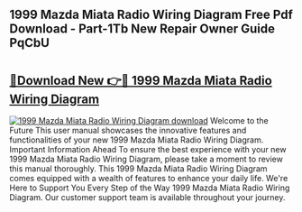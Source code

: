 ## 1999 Mazda Miata Radio Wiring Diagram Free Pdf Download - Part-1Tb New Repair Owner Guide PqCbU

# <h2><a href="http://dfh67k.blite.top/?on=1999+Mazda+Miata+Radio+Wiring+Diagram">🔗Download New 👉🔴 1999 Mazda Miata Radio Wiring Diagram</a></h2>

[![1999 Mazda Miata Radio Wiring Diagram download](https://i.imgur.com/lujVjoI.png)](http://dfh67k.blite.top/?on=1999+Mazda+Miata+Radio+Wiring+Diagram)
Welcome to the Future This user manual showcases the innovative features and functionalities of your new 1999 Mazda Miata Radio Wiring Diagram. Important Information Ahead To ensure the best experience with your new 1999 Mazda Miata Radio Wiring Diagram, please take a moment to review this manual thoroughly. This 1999 Mazda Miata Radio Wiring Diagram comes equipped with a wealth of features to enhance your daily life. We're Here to Support You Every Step of the Way 1999 Mazda Miata Radio Wiring Diagram. Our customer support team is available throughout your journey.
